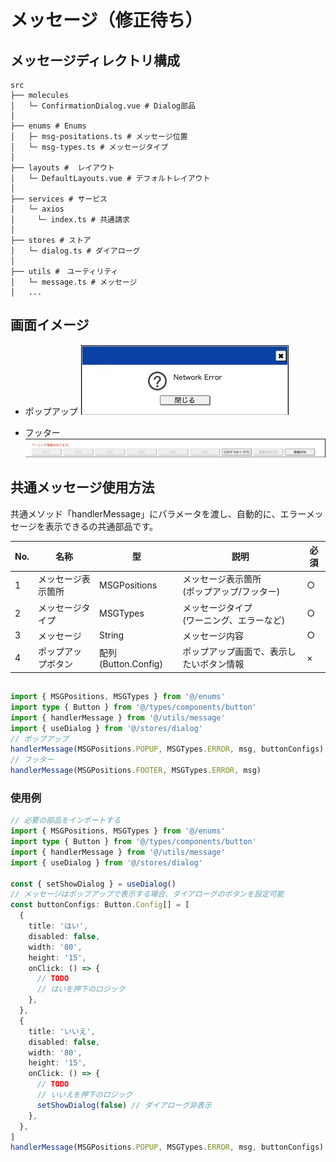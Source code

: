 # メッセージ（修正待ち）

## メッセージディレクトリ構成

```shell
src
├── molecules
│   └─ ConfirmationDialog.vue # Dialog部品
│
├── enums # Enums
│   ├─ msg-positations.ts # メッセージ位置
│   └─ msg-types.ts # メッセージタイプ
│
├── layouts #  レイアウト
│   └─ DefaultLayouts.vue # デフォルトレイアウト
│
├── services # サービス
│   └─ axios
│     └─ index.ts # 共通請求
│
├── stores # ストア
│   └─ dialog.ts # ダイアローグ
│
├── utils #　ユーティリティ
│   └─ message.ts # メッセージ
│   ...
```

## 画面イメージ

- ポップアップ
  <img src="../images/Popup.webp" alt="ポップアップ" title="ポップアップイメージ">

- フッター
  <img src="../images/Footer.webp" alt="フッター" title="フッターイメージ">

## 共通メッセージ使用方法

共通メソッド「handlerMessage」にパラメータを渡し、自動的に、エラーメッセージを表示できるの共通部品です。

| No. | 名称               | 型                  | 説明                                          | 必須 |
| --- | ------------------ | ------------------- | --------------------------------------------- | ---- |
| 1   | メッセージ表示箇所 | MSGPositions        | メッセージ表示箇所<br>(ポップアップ/フッター) | ○    |
| 2   | メッセージタイプ   | MSGTypes            | メッセージタイプ<br>(ワーニング、エラーなど)  | ○    |
| 3   | メッセージ         | String              | メッセージ内容                                | ○    |
| 4   | ポップアップボタン | 配列(Button.Config) | ポップアップ画面で、表示したいボタン情報      | ×    |

##

```typescript
import { MSGPositions, MSGTypes } from '@/enums'
import type { Button } from '@/types/components/button'
import { handlerMessage } from '@/utils/message'
import { useDialog } from '@/stores/dialog'
// ポップアップ
handlerMessage(MSGPositions.POPUP, MSGTypes.ERROR, msg, buttonConfigs)
// フッター
handlerMessage(MSGPositions.FOOTER, MSGTypes.ERROR, msg)
```

### 使用例

```typescript
// 必要の部品をインポートする
import { MSGPositions, MSGTypes } from '@/enums'
import type { Button } from '@/types/components/button'
import { handlerMessage } from '@/utils/message'
import { useDialog } from '@/stores/dialog'

const { setShowDialog } = useDialog()
// メッセージはポップアップで表示する場合、ダイアローグのボタンを設定可能
const buttonConfigs: Button.Config[] = [
  {
    title: 'はい',
    disabled: false,
    width: '80',
    height: '15',
    onClick: () => {
      // TODO
      // はいを押下のロジック
    },
  },
  {
    title: 'いいえ',
    disabled: false,
    width: '80',
    height: '15',
    onClick: () => {
      // TODO
      // いいえを押下のロジック
      setShowDialog(false) // ダイアローグ非表示
    },
  },
]
handlerMessage(MSGPositions.POPUP, MSGTypes.ERROR, msg, buttonConfigs)
```
